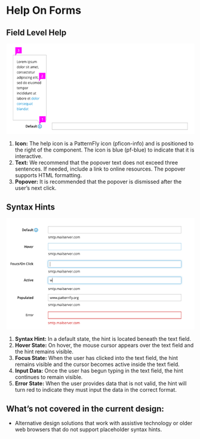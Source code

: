 # Help On Forms

## Field Level Help

![Field level help with expanded text](img/field-level-help-callout.png)

1. **Icon:** The help icon is a PatternFly icon (pficon-info) and is positioned to the right of the component. The icon is blue (pf-blue) to indicate that it is interactive.
1. **Text:** We recommend that the popover text does not exceed three sentences. If needed, include a link to online resources. The popover supports HTML formatting.
1. **Popover:** It is recommended that the popover is dismissed after the user’s next click.

## Syntax Hints

![Syntax level help box](img/syntax_design_page.png)

1. **Syntax Hint:** In a default state, the hint is located beneath the text field.
1. **Hover State:** On hover, the mouse cursor appears over the text field and the hint remains visible.
1. **Focus State:** When the user has clicked into the text field, the hint remains visible and the cursor becomes active inside the text field.
1. **Input Data:** Once the user has begun typing in the text field, the hint continues to remain visible.
1. **Error State:** When the user provides data that is not valid, the hint will turn red to indicate they must input the data in the correct format.

## What’s not covered in the current design:
- Alternative design solutions that work with assistive technology or older web browsers that do not support placeholder syntax hints.
